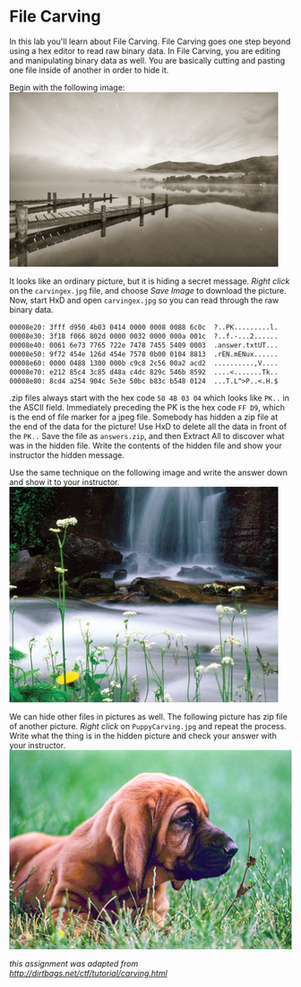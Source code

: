 # File Carving
In this lab you'll learn about File Carving. File Carving goes one step beyond using a hex editor to read raw binary data. In File Carving, you are editing and manipulating binary data as well. You are basically cutting and pasting one file inside of another in order to hide it.   

Begin with the following image:   
![carvingex.jpg](carvingex.jpg)   

It looks like an ordinary picture, but it is hiding a secret message. *Right click* on the `carvingex.jpg` file, and choose *Save Image* to download the picture. Now, start HxD and open `carvingex.jpg` so you can read through the raw binary data.
```
00008e20: 3fff d950 4b03 0414 0000 0008 0088 6c0c  ?..PK.........l.
00008e30: 3f18 f066 802d 0000 0032 0000 000a 001c  ?..f.-...2......
00008e40: 0061 6e73 7765 722e 7478 7455 5409 0003  .answer.txtUT...
00008e50: 9f72 454e 126d 454e 7578 0b00 0104 8813  .rEN.mENux......
00008e60: 0000 0488 1300 000b c9c8 2c56 00a2 acd2  ..........,V....
00008e70: e212 85c4 3c85 d48a c4dc 829c 546b 8592  ....<.......Tk..
00008e80: 8cd4 a254 904c 5e3e 50bc b83c b548 0124  ...T.L^>P..<.H.$
```
.zip files always start with the hex code `50 4B 03 04` which looks like `PK..` in the ASCII field. Immediately preceding the PK is the hex code `FF D9`, which is the end of file marker for a jpeg file. Somebody has hidden a zip file at the end of the data for the picture! 
Use HxD to delete all the data in front of the `PK..` Save the file as `answers.zip`, and then Extract All to discover what was in the hidden file. Write the contents of the hidden file and show your instructor the hidden message.

Use the same technique on the following image and write the answer down and show it to your instructor.  
![carving.jpg](carving.jpg)   

We can hide other files in pictures as well. The following picture has zip file of another picture. *Right click* on `PuppyCarving.jpg` and repeat the process. Write what the thing is in the hidden picture and check your answer with your instructor.   
![PuppyCarving.jpg](PuppyCarving.jpg)

*this assignment was adapted from http://dirtbags.net/ctf/tutorial/carving.html*
